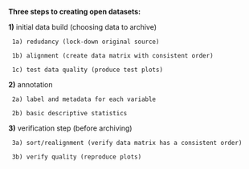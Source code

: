 
**Three steps to creating open datasets:**

**1)** initial data build (choosing data to archive)

     1a) redudancy (lock-down original source) 

     1b) alignment (create data matrix with consistent order)

     1c) test data quality (produce test plots)

**2)** annotation

     2a) label and metadata for each variable

     2b) basic descriptive statistics

**3)** verification step (before archiving)

     3a) sort/realignment (verify data matrix has a consistent order)

     3b) verify quality (reproduce plots)
